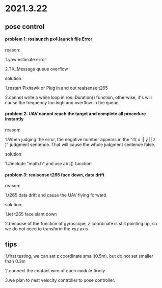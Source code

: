 # 2021.3.22

## pose control

#### problem 1: roslaunch px4.launch  file Error

reason:

1.yaw estimate error			

2.TX_Message queue overflow 

solution:

1.restart  Pixhawk or Plug in and out realsense t265

2.cannot write a while loop in ros::Duration() function, otherwise, it's will cause the frequency  too high and overflow in the queue.

#### problem 2: UAV cannot reach the target and complete all procedure instantly

reason:

1.When judging the error, the negative number appears in the "if( x || y || z )" judgment sentence. That will cause the whole judgment sentence false.

solution:

1.#include "math.h" and use abs() function

#### problem 3: realsense t265 face down, data drift

reason:

1.t265 data drift and cause the UAV flying forward.

solution:

1.let t265 face slant down

2.because of the function of gyroscope, z coordinate is still pointing up, so we do not need to transform the xyz axis

## tips

1.first testing, we can set z coordinate small(0.5m), but do not set smaller than 0.3m

2.connect the contact wire of each module firmly

3.we plan to nest velocity controller to pose controller.